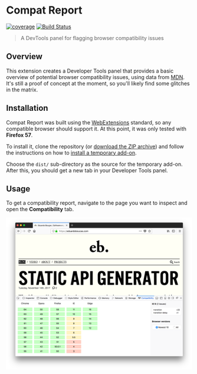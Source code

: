 # Compat Report

[![coverage](https://img.shields.io/badge/coverage-3%-red.svg?style=flat?style=flat-square)](https://github.com/eduardoboucas/compat-report) [![Build Status](https://travis-ci.org/eduardoboucas/compat-report.svg?branch=master)](https://travis-ci.org/eduardoboucas/compat-report)

> A DevTools panel for flagging browser compatibility issues

## Overview

This extension creates a Developer Tools panel that provides a basic overview of potential browser compatibility issues, using data from [MDN](https://github.com/mdn/browser-compat-data). It's still a proof of concept at the moment, so you'll likely find some glitches in the matrix.

## Installation

Compat Report was built using the [WebExtensions](https://developer.mozilla.org/en-US/Add-ons/WebExtensions) standard, so any compatible browser should support it. At this point, it was only tested with **Firefox 57**.

To install it, clone the repository (or [download the ZIP archive](https://github.com/eduardoboucas/compat-report/archive/master.zip)) and follow the instructions on how to [install a temporary add-on](https://developer.mozilla.org/en-US/Add-ons/WebExtensions/Temporary_Installation_in_Firefox).

Choose the `dist/` sub-directory as the source for the temporary add-on. After this, you should get a new tab in your Developer Tools panel.

## Usage

To get a compatibility report, navigate to the page you want to inspect and open the **Compatibility** tab.

![Screenshot of compatibility tab](.github/screenshot1.png)

